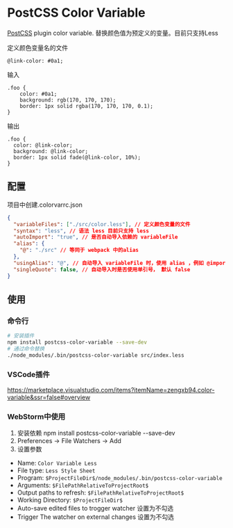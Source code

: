 # PostCSS Color Variable

[PostCSS] plugin color variable. 替换颜色值为预定义的变量。目前只支持Less

[PostCSS]: https://github.com/postcss/postcss

定义颜色变量名的文件
```less
@link-color: #0a1;
```

输入
```less
.foo {
    color: #0a1;
    background: rgb(170, 170, 170);
    border: 1px solid rgba(170, 170, 170, 0.1);
}
```

输出
```less
.foo {
  color: @link-color;
  background: @link-color;
  border: 1px solid fade(@link-color, 10%);
}
```

## 配置

项目中创建.colorvarrc.json
```json
{
  "variableFiles": ["./src/color.less"], // 定义颜色变量的文件
  "syntax": "less", // 语法 less 目前只支持 less
  "autoImport": "true", // 是否自动导入依赖的 variableFile
  "alias": {
    "@": "./src" // 等同于 webpack 中的alias
  },
  "usingAlias": "@", // 自动导入 variableFile 时，使用 alias ，例如 @import '~@/src/color.less'
  "singleQuote": false, // 自动导入时是否使用单引号， 默认 false
}
```

## 使用
### 命令行
```bash
# 安装插件
npm install postcss-color-variable --save-dev
# 通过命令替换
./node_modules/.bin/postcss-color-variable src/index.less
```

### VSCode插件
https://marketplace.visualstudio.com/items?itemName=zengxb94.color-variable&ssr=false#overview

### WebStorm中使用
1. 安装依赖 npm install postcss-color-variable --save-dev
2. Preferences -> File Watchers -> Add
3. 设置参数
  - Name: `Color Variable Less`
  - File type: `Less Style Sheet`
  - Program: `$ProjectFileDir$/node_modules/.bin/postcss-color-variable`
  - Arguments: `$FilePathRelativeToProjectRoot$`
  - Output paths to refresh: `$FilePathRelativeToProjectRoot$`
  - Working Directory: `$ProjectFileDir$`
  - Auto-save edited files to trogger watcher  设置为不勾选
  - Trigger The watcher on external changes 设置为不勾选
